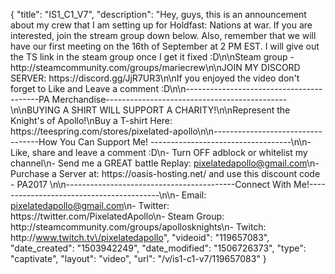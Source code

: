 {
    "title": "IS1_C1_V7",
    "description": "Hey, guys, this is an announcement about my crew that I am setting up for Holdfast: Nations at war. If you are interested, join the stream group down below. Also, remember that we will have our first meeting on the 16th of September at 2 PM EST. I will give out the TS link in the steam group once I get it fixed :D\n\nSteam group - http:\/\/steamcommunity.com\/groups\/mariecrew\n\nJOIN MY DISCORD SERVER: https:\/\/discord.gg\/JjR7UR3\n\nIf you enjoyed the video don't forget to Like and Leave a comment :D\n\n-----------------------------------------PA Merchandise---------------------------------------------\n\nBUYING A SHIRT WILL SUPPORT A CHARITY!\n\nRepresent the Knight's of Apollo!\nBuy a T-shirt Here: https:\/\/teespring.com\/stores\/pixelated-apollo\n\n----------------------------------How You Can Support Me! -----------------------------------\n\n- Like, share and leave a comment :D\n- Turn OFF adblock or whitelist my channel\n- Send me a GREAT battle Replay: pixelatedapollo@gmail.com\n- Purchase a Server at: https:\/\/oasis-hosting.net\/ and use this discount code - PA2017 \n\n------------------------------------------Connect With Me!-----------------------------------------\n\n- Email: pixelatedapollo@gmail.com\n- Twitter: https:\/\/twitter.com\/PixelatedApollo\n- Steam Group:  http:\/\/steamcommunity.com\/groups\/apollosknights\n- Twitch: http:\/\/www.twitch.tv\/pixelatedapollo",
    "videoid": "119657083",
    "date_created": "1503942249",
    "date_modified": "1506726373",
    "type": "captivate",
    "layout": "video",
    "url": "\/v\/is1-c1-v7\/119657083"
}